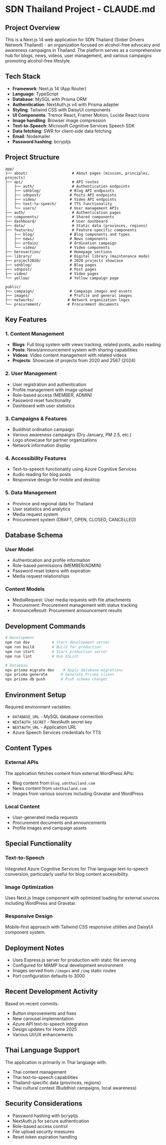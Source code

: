 # SDN Thailand Project - CLAUDE.md

## Project Overview
This is a Next.js 14 web application for SDN Thailand (Sober Drivers Network Thailand) - an organization focused on alcohol-free advocacy and awareness campaigns in Thailand. The platform serves as a comprehensive hub for blogs, news, videos, user management, and various campaigns promoting alcohol-free lifestyle.

## Tech Stack
- **Framework**: Next.js 14 (App Router)
- **Language**: TypeScript
- **Database**: MySQL with Prisma ORM
- **Authentication**: NextAuth.js v4 with Prisma adapter
- **Styling**: Tailwind CSS with DaisyUI components
- **UI Components**: Tremor React, Framer Motion, Lucide React icons
- **Image handling**: Browser image compression
- **Text-to-Speech**: Microsoft Cognitive Services Speech SDK
- **Data fetching**: SWR for client-side data fetching
- **Email**: Nodemailer
- **Password hashing**: bcryptjs

## Project Structure

```
app/
├── about/                    # About pages (mission, principles, projects)
├── api/                      # API routes
│   ├── auth/                 # Authentication endpoints
│   ├── sdnblog/             # Blog API endpoints
│   ├── sdnpost/             # Posts API endpoints
│   ├── video/               # Video API endpoints
│   ├── text-to-speech/      # TTS functionality
│   └── users/               # User management APIs
├── auth/                     # Authentication pages
├── components/               # Shared components
├── dashboard/                # User dashboard
├── data/                     # Static data (provinces, regions)
├── features/                 # Feature-specific components
│   ├── blog/                # Blog components and types
│   ├── news/                # News components
│   ├── ordain/              # Ordination campaign
│   └── video/               # Video components
├── herosection/             # Homepage sections
├── library/                 # Digital library (maintenance mode)
├── project2020/             # 2020 projects showcase
├── sdnblog/                 # Blog pages
├── sdnpost/                 # Post pages
├── video/                   # Video pages
└── yellow/                  # Yellow campaign page

public/
├── campaign/                # Campaign images and assets
├── images/                  # Profile and general images
├── networks/               # Network organization logos
└── procurement/            # Procurement documents
```

## Key Features

### 1. Content Management
- **Blogs**: Full blog system with views tracking, related posts, audio reading
- **Posts**: News/announcement system with sharing capabilities
- **Videos**: Video content management with related videos
- **Projects**: Showcase of projects from 2020 and 2567 (2024)

### 2. User Management
- User registration and authentication
- Profile management with image upload
- Role-based access (MEMBER, ADMIN)
- Password reset functionality
- Dashboard with user statistics

### 3. Campaigns & Features
- Buddhist ordination campaign
- Various awareness campaigns (Dry January, PM 2.5, etc.)
- Logo showcase for partner organizations
- Network information display

### 4. Accessibility Features
- Text-to-speech functionality using Azure Cognitive Services
- Audio reading for blog posts
- Responsive design for mobile and desktop

### 5. Data Management
- Province and regional data for Thailand
- User statistics and analytics
- Media request system
- Procurement system (DRAFT, OPEN, CLOSED, CANCELLED)

## Database Schema

### User Model
- Authentication and profile information
- Role-based permissions (MEMBER/ADMIN)
- Password reset tokens with expiration
- Media request relationships

### Content Models
- MediaRequest: User media requests with file attachments
- Procurement: Procurement management with status tracking
- AnnounceResult: Procurement announcement results

## Development Commands

```bash
# Development
npm run dev          # Start development server
npm run build        # Build for production
npm run start        # Start production server
npm run lint         # Run ESLint

# Database
npx prisma migrate dev    # Apply database migrations
npx prisma generate      # Generate Prisma client
npx prisma db push       # Push schema changes
```

## Environment Setup
Required environment variables:
- `DATABASE_URL` - MySQL database connection
- `NEXTAUTH_SECRET` - NextAuth secret key
- `NEXTAUTH_URL` - Application URL
- Azure Speech Services credentials for TTS

## Content Types

### External APIs
The application fetches content from external WordPress APIs:
- Blog content from `blog.sdnthailand.com`
- News content from `sdnthailand.com`
- Images from various sources including Gravatar and WordPress

### Local Content
- User-generated media requests
- Procurement documents and announcements
- Profile images and campaign assets

## Special Functionality

### Text-to-Speech
Integrated Azure Cognitive Services for Thai language text-to-speech conversion, particularly useful for blog content accessibility.

### Image Optimization
Uses Next.js Image component with optimized loading for external sources including WordPress and Gravatar.

### Responsive Design
Mobile-first approach with Tailwind CSS responsive utilities and DaisyUI component system.

## Deployment Notes
- Uses Express.js server for production with static file serving
- Configured for MAMP local development environment
- Images served from `/images` and `/img` static routes
- Port configuration defaults to 3000

## Recent Development Activity
Based on recent commits:
- Button improvements and fixes
- New carousel implementation
- Azure API text-to-speech integration
- Design updates for Home 2025
- Various UI/UX enhancements

## Thai Language Support
The application is primarily in Thai language with:
- Thai content management
- Thai text-to-speech capabilities
- Thailand-specific data (provinces, regions)
- Thai cultural context (Buddhist campaigns, local awareness)

## Security Considerations
- Password hashing with bcryptjs
- NextAuth.js for secure authentication
- Role-based access control
- File upload security measures
- Reset token expiration handling